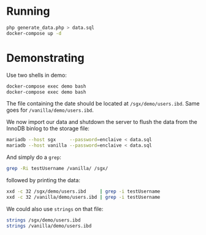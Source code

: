 # Running

```bash
php generate_data.php > data.sql
docker-compose up -d
```

# Demonstrating

Use two shells in demo:

```bash
docker-compose exec demo bash
docker-compose exec demo bash
```

The file containing the date should be located at `/sgx/demo/users.ibd`. Same goes for `/vanilla/demo/users.ibd`.

We now import our data and shutdown the server to flush the data from the InnoDB binlog to the storage file:

```bash
mariadb --host sgx     --password=enclaive < data.sql
mariadb --host vanilla --password=enclaive < data.sql
```

And simply do a `grep`:

```bash
grep -Ri testUsername /vanilla/ /sgx/
```

followed by printing the data:

```bash
xxd -c 32 /sgx/demo/users.ibd     | grep -i testUsername
xxd -c 32 /vanilla/demo/users.ibd | grep -i testUsername
```

We could also use `strings` on that file:

```bash
strings /sgx/demo/users.ibd
strings /vanilla/demo/users.ibd
```
